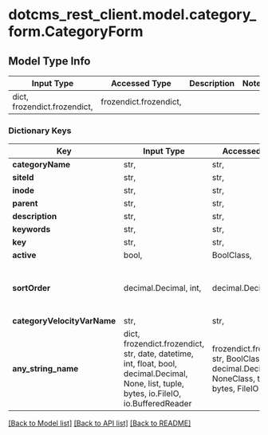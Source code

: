 # dotcms_rest_client.model.category_form.CategoryForm

## Model Type Info
Input Type | Accessed Type | Description | Notes
------------ | ------------- | ------------- | -------------
dict, frozendict.frozendict,  | frozendict.frozendict,  |  | 

### Dictionary Keys
Key | Input Type | Accessed Type | Description | Notes
------------ | ------------- | ------------- | ------------- | -------------
**categoryName** | str,  | str,  |  | 
**siteId** | str,  | str,  |  | [optional] 
**inode** | str,  | str,  |  | [optional] 
**parent** | str,  | str,  |  | [optional] 
**description** | str,  | str,  |  | [optional] 
**keywords** | str,  | str,  |  | [optional] 
**key** | str,  | str,  |  | [optional] 
**active** | bool,  | BoolClass,  |  | [optional] 
**sortOrder** | decimal.Decimal, int,  | decimal.Decimal,  |  | [optional] value must be a 32 bit integer
**categoryVelocityVarName** | str,  | str,  |  | [optional] 
**any_string_name** | dict, frozendict.frozendict, str, date, datetime, int, float, bool, decimal.Decimal, None, list, tuple, bytes, io.FileIO, io.BufferedReader | frozendict.frozendict, str, BoolClass, decimal.Decimal, NoneClass, tuple, bytes, FileIO | any string name can be used but the value must be the correct type | [optional]

[[Back to Model list]](../../README.md#documentation-for-models) [[Back to API list]](../../README.md#documentation-for-api-endpoints) [[Back to README]](../../README.md)


